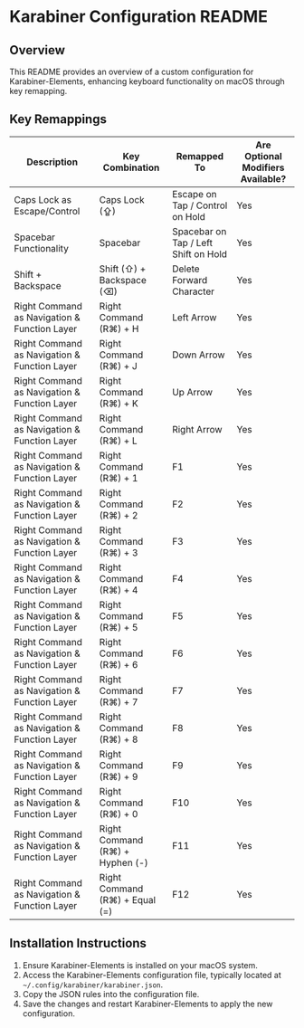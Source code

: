 # Karabiner Configuration README

## Overview

This README provides an overview of a custom configuration for Karabiner-Elements, enhancing keyboard functionality on macOS through key remapping.

## Key Remappings

| Description                                  | Key Combination                 | Remapped To                                | Are Optional Modifiers Available? |
| -------------------------------------------- | ------------------------------- | ------------------------------------------ | --------------------------------- |
| Caps Lock as Escape/Control                  | Caps Lock (⇪)                   | Escape on Tap / Control on Hold            | Yes                               |
| Spacebar Functionality                       | Spacebar                        | Spacebar on Tap / Left Shift on Hold       | Yes                               |
| Shift + Backspace                            | Shift (⇧) + Backspace (⌫)       | Delete Forward Character                   | Yes                               |
| Right Command as Navigation & Function Layer | Right Command (R⌘) + H          | Left Arrow                                 | Yes                               |
| Right Command as Navigation & Function Layer | Right Command (R⌘) + J          | Down Arrow                                 | Yes                               |
| Right Command as Navigation & Function Layer | Right Command (R⌘) + K          | Up Arrow                                   | Yes                               |
| Right Command as Navigation & Function Layer | Right Command (R⌘) + L          | Right Arrow                                | Yes                               |
| Right Command as Navigation & Function Layer | Right Command (R⌘) + 1          | F1                                         | Yes                               |
| Right Command as Navigation & Function Layer | Right Command (R⌘) + 2          | F2                                         | Yes                               |
| Right Command as Navigation & Function Layer | Right Command (R⌘) + 3          | F3                                         | Yes                               |
| Right Command as Navigation & Function Layer | Right Command (R⌘) + 4          | F4                                         | Yes                               |
| Right Command as Navigation & Function Layer | Right Command (R⌘) + 5          | F5                                         | Yes                               |
| Right Command as Navigation & Function Layer | Right Command (R⌘) + 6          | F6                                         | Yes                               |
| Right Command as Navigation & Function Layer | Right Command (R⌘) + 7          | F7                                         | Yes                               |
| Right Command as Navigation & Function Layer | Right Command (R⌘) + 8          | F8                                         | Yes                               |
| Right Command as Navigation & Function Layer | Right Command (R⌘) + 9          | F9                                         | Yes                               |
| Right Command as Navigation & Function Layer | Right Command (R⌘) + 0          | F10                                        | Yes                               |
| Right Command as Navigation & Function Layer | Right Command (R⌘) + Hyphen (-) | F11                                        | Yes                               |
| Right Command as Navigation & Function Layer | Right Command (R⌘) + Equal (=)  | F12                                        | Yes                               |

## Installation Instructions

1. Ensure Karabiner-Elements is installed on your macOS system.
2. Access the Karabiner-Elements configuration file, typically located at `~/.config/karabiner/karabiner.json`.
3. Copy the JSON rules into the configuration file.
4. Save the changes and restart Karabiner-Elements to apply the new configuration.
